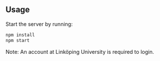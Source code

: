 ## Usage
Start the server by running:
```bash
npm install
npm start
```

Note: An account at Linköping University is required to login.

